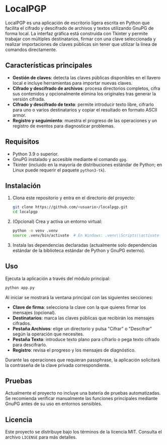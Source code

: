 # LocalPGP

LocalPGP es una aplicación de escritorio ligera escrita en Python que facilita el cifrado y descifrado de archivos y textos utilizando GnuPG de forma local. La interfaz gráfica está construida con Tkinter y permite trabajar con múltiples destinatarios, firmar con una clave seleccionada y realizar importaciones de claves públicas sin tener que utilizar la línea de comandos directamente.

## Características principales

- **Gestión de claves**: detecta las claves públicas disponibles en el llavero local e incluye herramientas para importar nuevas claves.
- **Cifrado y descifrado de archivos**: procesa directorios completos, cifra sus contenidos y opcionalmente elimina los originales tras generar la versión cifrada.
- **Cifrado y descifrado de texto**: permite introducir texto libre, cifrarlo para uno o varios destinatarios y copiar el resultado en formato ASCII armor.
- **Registro y seguimiento**: muestra el progreso de las operaciones y un registro de eventos para diagnosticar problemas.

## Requisitos

- Python 3.9 o superior.
- GnuPG instalado y accesible mediante el comando `gpg`.
- Tkinter (incluido en la mayoría de distribuciones estándar de Python; en Linux puede requerir el paquete `python3-tk`).

## Instalación

1. Clona este repositorio y entra en el directorio del proyecto:
   ```bash
   git clone https://github.com/<usuario>/localpgp.git
   cd localpgp
   ```
2. (Opcional) Crea y activa un entorno virtual:
   ```bash
   python -m venv .venv
   source .venv/bin/activate  # En Windows: .venv\\Scripts\\activate
   ```
3. Instala las dependencias declaradas (actualmente solo dependencias estándar de la biblioteca estándar de Python y GnuPG externo).

## Uso

Ejecuta la aplicación a través del módulo principal:

```bash
python app.py
```

Al iniciar se mostrará la ventana principal con las siguientes secciones:

- **Clave de firma**: selecciona la clave con la que quieres firmar los mensajes (opcional).
- **Destinatarios**: marca las claves públicas que recibirán los mensajes cifrados.
- **Pestaña Archivos**: elige un directorio y pulsa "Cifrar" o "Descifrar" según la operación que necesites.
- **Pestaña Texto**: introduce texto plano para cifrarlo o pega texto cifrado para descifrarlo.
- **Registro**: revisa el progreso y los mensajes de diagnóstico.

Durante las operaciones que requieran passphrase, la aplicación solicitará la contraseña de la clave privada correspondiente.

## Pruebas

Actualmente el proyecto no incluye una batería de pruebas automatizadas. Se recomienda verificar manualmente las funciones principales mediante GnuPG antes de su uso en entornos sensibles.

## Licencia

Este proyecto se distribuye bajo los términos de la licencia MIT. Consulta el archivo `LICENSE` para más detalles.
